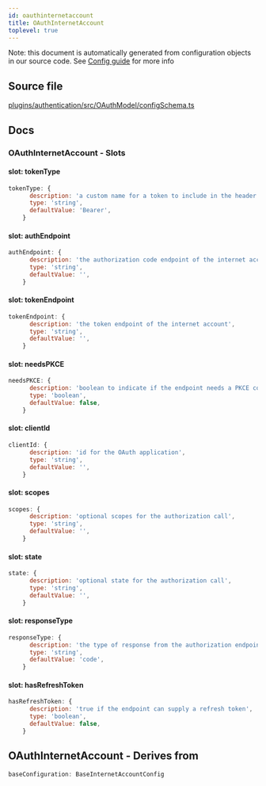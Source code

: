 ```yaml
---
id: oauthinternetaccount
title: OAuthInternetAccount
toplevel: true
---
```

Note: this document is automatically generated from configuration objects in
our source code. See [Config guide](/docs/config_guide) for more info

## Source file

[plugins/authentication/src/OAuthModel/configSchema.ts](https://github.com/GMOD/jbrowse-components/blob/main/plugins/authentication/src/OAuthModel/configSchema.ts)

## Docs







### OAuthInternetAccount - Slots
#### slot: tokenType



```js
tokenType: {
      description: 'a custom name for a token to include in the header',
      type: 'string',
      defaultValue: 'Bearer',
    }
```

#### slot: authEndpoint



```js
authEndpoint: {
      description: 'the authorization code endpoint of the internet account',
      type: 'string',
      defaultValue: '',
    }
```

#### slot: tokenEndpoint



```js
tokenEndpoint: {
      description: 'the token endpoint of the internet account',
      type: 'string',
      defaultValue: '',
    }
```

#### slot: needsPKCE



```js
needsPKCE: {
      description: 'boolean to indicate if the endpoint needs a PKCE code',
      type: 'boolean',
      defaultValue: false,
    }
```

#### slot: clientId



```js
clientId: {
      description: 'id for the OAuth application',
      type: 'string',
      defaultValue: '',
    }
```

#### slot: scopes



```js
scopes: {
      description: 'optional scopes for the authorization call',
      type: 'string',
      defaultValue: '',
    }
```

#### slot: state



```js
state: {
      description: 'optional state for the authorization call',
      type: 'string',
      defaultValue: '',
    }
```

#### slot: responseType



```js
responseType: {
      description: 'the type of response from the authorization endpoint',
      type: 'string',
      defaultValue: 'code',
    }
```

#### slot: hasRefreshToken



```js
hasRefreshToken: {
      description: 'true if the endpoint can supply a refresh token',
      type: 'boolean',
      defaultValue: false,
    }
```


## OAuthInternetAccount - Derives from




```js
baseConfiguration: BaseInternetAccountConfig
```


